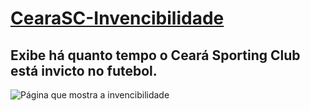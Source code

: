 # [CearaSC-Invencibilidade](https://cearasc2020.herokuapp.com) 

## Exibe há quanto tempo o Ceará Sporting Club está invicto no futebol.

![Página que mostra a invencibilidade](]https://github.com/FranciscoIuri/CearaSC-Invencibilidade/blob/master/Site.PNG)

